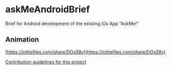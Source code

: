 # askMeAndroidBrief
Brief for Android development of the existing iOs App "AskMe!"

## Animation
[https://lottiefiles.com/share/DOsS8v](https://lottiefiles.com/share/DOsS8v)

[Contribution guidelines for this project](content.json)

